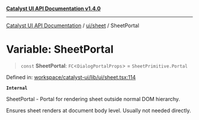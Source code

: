 [**Catalyst UI API Documentation v1.4.0**](../../../README.md)

---

[Catalyst UI API Documentation](../../../README.md) / [ui/sheet](../README.md) / SheetPortal

# Variable: SheetPortal

> `const` **SheetPortal**: `FC`\<`DialogPortalProps`\> = `SheetPrimitive.Portal`

Defined in: [workspace/catalyst-ui/lib/ui/sheet.tsx:114](https://github.com/TheBranchDriftCatalyst/catalyst-ui/blob/main/lib/ui/sheet.tsx#L114)

**`Internal`**

SheetPortal - Portal for rendering sheet outside normal DOM hierarchy.

Ensures sheet renders at document body level. Usually not needed directly.
